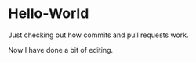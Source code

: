 # Hello-World
Just checking out how commits and pull requests work.

Now I have done a bit of editing.


